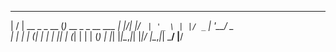  __  __              _
|  \/  | __ _ _ __  (_) __ _ _ __ ___
| |\/| |/ _` | '_ \ | |/ _` | '__/ _ \
| |  | | (_| | | | || | (_| | | | (_) |
|_|  |_|\__,_|_| |_|/ |\__,_|_|  \___/
                  |__/

